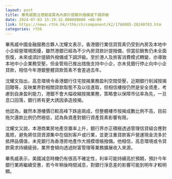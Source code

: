 ```yaml
---
layout: post
title: 畢馬威關注港銀或需為內房計提額外撥備或下調評級
date: 2024-07-03 15:19:32.000000000 +08:00
link: https://news.rthk.hk/rthk/ch/component/k2/1760085-20240703.htm
categories: rthk
---
```


畢馬威中國金融服務合夥人沈耀文表示，香港銀行業信貸質素仍受到內房及本地中小企經營環境困擾，雖然港銀已經為不少內房貸款計提撥備，但當前銷售仍未全面恢復，未來或須計提額外撥備或下調評級。至於港人及旅客消費模式轉變，亦導致本地中小企業務受壓，但金管局已推出措施支持中小企，亦未見銀行停止向中小企貸款，相信今年港銀整體貸款質素不會差過去年。

沈耀文指出，高息環境令香港銀行住宅按揭業務盈利空間受壓，近期銀行削減按揭回贈等，反映業界對相關貸款取態不及以往進取，但相信樓按仍然是安全資產，考慮到自身盈利能力，港銀不會大幅收縮按揭業務，策略會以保障市佔率為先，一旦息口回落，銀行將有更大誘因承造按揭。

他認為，雖然本港樓價已較高峰下跌逾兩成，但整體樓市按揭成數比例不高，目前拖欠還款比例仍然極低，認為負資產對銀行資產質素影響有限。

沈耀文又說，本港商業房地產空置率上升，銀行界亦正積極透過管理信貸組合應對風險，避免將信貸資源集中在個別客戶或行業，並更注重貸款客戶營運現金流多於抵押品價值，未見銀行為香港房地產作大規模壞帳撥備。他相信，高息環境或令貸款需求持續疲弱，業界會傾向透過財富管理等業務擴展收入來源。

畢馬威表示，美國減息時機仍有很高不確定性，利率可能持續高於預期，預計今年銀行業將繼續受惠，若今年稍後時間減息，對銀行淨息差的影響可能到明年才較明顯。
